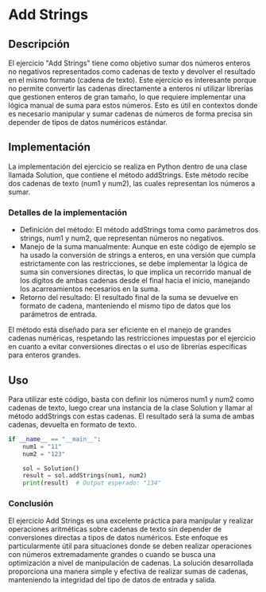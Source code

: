 # Add Strings

## Descripción

El ejercicio "Add Strings" tiene como objetivo sumar dos números enteros no negativos representados como cadenas de texto y devolver el resultado en el mismo formato (cadena de texto). Este ejercicio es interesante porque no permite convertir las cadenas directamente a enteros ni utilizar librerías que gestionen enteros de gran tamaño, lo que requiere implementar una lógica manual de suma para estos números. Esto es útil en contextos donde es necesario manipular y sumar cadenas de números de forma precisa sin depender de tipos de datos numéricos estándar.

## Implementación

La implementación del ejercicio se realiza en Python dentro de una clase llamada Solution, que contiene el método addStrings. Este método recibe dos cadenas de texto (num1 y num2), las cuales representan los números a sumar.

### Detalles de la implementación

* Definición del método: El método addStrings toma como parámetros dos strings, num1 y num2, que representan números no negativos.
* Manejo de la suma manualmente: Aunque en este código de ejemplo se ha usado la conversión de strings a enteros, en una versión que cumpla estrictamente con las restricciones, se debe implementar la lógica de suma sin conversiones directas, lo que implica un recorrido manual de los dígitos de ambas cadenas desde el final hacia el inicio, manejando los acarreamientos necesarios en la suma.
* Retorno del resultado: El resultado final de la suma se devuelve en formato de cadena, manteniendo el mismo tipo de datos que los parámetros de entrada.

El método está diseñado para ser eficiente en el manejo de grandes cadenas numéricas, respetando las restricciones impuestas por el ejercicio en cuanto a evitar conversiones directas o el uso de librerías específicas para enteros grandes.

## Uso

Para utilizar este código, basta con definir los números num1 y num2 como cadenas de texto, luego crear una instancia de la clase Solution y llamar al método addStrings con estas cadenas. El resultado será la suma de ambas cadenas, devuelta en formato de texto.

```python
if __name__ == "__main__":
    num1 = "11"
    num2 = "123"

    sol = Solution()
    result = sol.addStrings(num1, num2)
    print(result)  # Output esperado: "134"
```

### Conclusión

El ejercicio Add Strings es una excelente práctica para manipular y realizar operaciones aritméticas sobre cadenas de texto sin depender de conversiones directas a tipos de datos numéricos. Este enfoque es particularmente útil para situaciones donde se deben realizar operaciones con números extremadamente grandes o cuando se busca una optimización a nivel de manipulación de cadenas. La solución desarrollada proporciona una manera simple y efectiva de realizar sumas de cadenas, manteniendo la integridad del tipo de datos de entrada y salida.
